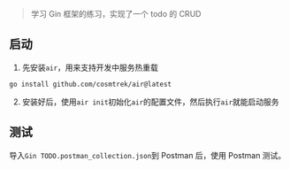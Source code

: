 > 学习 Gin 框架的练习，实现了一个 todo 的 CRUD

## 启动

1. 先安装`air`，用来支持开发中服务热重载

```shell
go install github.com/cosmtrek/air@latest
```

2. 安装好后，使用`air init`初始化`air`的配置文件，然后执行`air`就能启动服务

## 测试

导入`Gin TODO.postman_collection.json`到 Postman 后，使用 Postman 测试。
